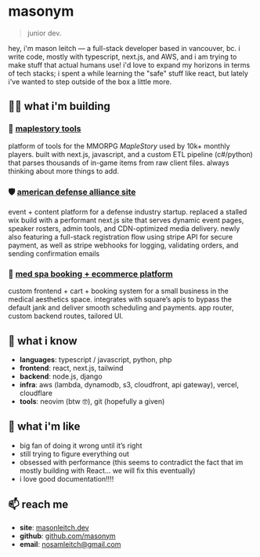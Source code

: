 # masonym

> junior dev.

hey, i'm mason leitch — a full-stack developer based in vancouver, bc. i write code, mostly with typescript, next.js, and AWS, and i am trying to make stuff that actual humans use! i'd love to expand my horizons in terms of tech stacks; i spent a while learning the "safe" stuff like react, but lately i've wanted to step outside of the box a little more.

## 👷‍♂️ what i'm building

### 🍄 [maplestory tools](https://masonym.dev/)
platform of tools for the MMORPG *MapleStory* used by 10k+ monthly players. built with next.js, javascript, and a custom ETL pipeline (c#/python) that parses thousands of in-game items from raw client files. always thinking about more things to add.

### 🛡️ [american defense alliance site](https://www.americandefensealliance.org)
event + content platform for a defense industry startup. replaced a stalled wix build with a performant next.js site that serves dynamic event pages, speaker rosters, admin tools, and CDN-optimized media delivery.
newly also featuring a full-stack registration flow using stripe API for secure payment, as well as stripe webhooks for logging, validating orders, and sending confirmation emails

### 💅 [med spa booking + ecommerce platform](https://www.phace.ca/)
custom frontend + cart + booking system for a small business in the medical aesthetics space. integrates with square’s apis to bypass the default jank and deliver smooth scheduling and payments. app router, custom backend routes, tailored UI.

## 🧠 what i know

- **languages**: typescript / javascript, python, php  
- **frontend**: react, next.js, tailwind
- **backend**: node.js, django
- **infra**: aws (lambda, dynamodb, s3, cloudfront, api gateway), vercel, cloudflare
- **tools**: neovim (btw 🤓), git (hopefully a given)

## 💬 what i'm like

- big fan of doing it wrong until it’s right 
- still trying to figure everything out
- obsessed with performance (this seems to contradict the fact that im mostly building with React... we will fix this eventually)
- i love good documentation!!!!

## 📫 reach me

- **site**: [masonleitch.dev](https://masonleitch.dev)  
- **github**: [github.com/masonym](https://github.com/masonym)  
- **email**: [nosamleitch@gmail.com](mailto:nosamleitch@gmail.com)

